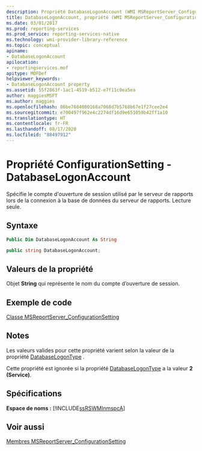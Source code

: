 ```yaml
---
description: Propriété DatabaseLogonAccount (WMI MSReportServer_ConfigurationSetting)
title: DatabaseLogonAccount, propriété (WMI MSReportServer_ConfigurationSetting) | Microsoft Docs
ms.date: 03/01/2017
ms.prod: reporting-services
ms.prod_service: reporting-services-native
ms.technology: wmi-provider-library-reference
ms.topic: conceptual
apiname:
- DatabaseLogonAccount
apilocation:
- reportingservices.mof
apitype: MOFDef
helpviewer_keywords:
- DatabaseLogonAccount property
ms.assetid: 55f2863f-1ac1-4519-b512-e7f11c0ea5ea
author: maggiesMSFT
ms.author: maggies
ms.openlocfilehash: 86be7684080168a7068d7b5768b67e1f27cee2e4
ms.sourcegitcommit: e700497f962e4c2274df16d9e651059b42ff1a10
ms.translationtype: HT
ms.contentlocale: fr-FR
ms.lasthandoff: 08/17/2020
ms.locfileid: "88497912"
---
```

# <a name="configurationsetting-property---databaselogonaccount"></a>Propriété ConfigurationSetting - DatabaseLogonAccount
  Spécifie le compte d'ouverture de session utilisé par le serveur de rapports lors de la connexion à la base de données du serveur de rapports. Lecture seule.  
  
## <a name="syntax"></a>Syntaxe  
  
```vb  
Public Dim DatabaseLogonAccount As String  
```  
  
```csharp  
public string DatabaseLogonAccount;  
```  
  
## <a name="property-values"></a>Valeurs de la propriété  
 Objet **String** qui représente le nom du compte d’ouverture de session.  
  
## <a name="example-code"></a>Exemple de code  
 [Classe MSReportServer_ConfigurationSetting](../../reporting-services/wmi-provider-library-reference/msreportserver-configurationsetting-class.md)  
  
## <a name="remarks"></a>Notes  
 Les valeurs valides pour cette propriété varient selon la valeur de la propriété [DatabaseLogonType](../../reporting-services/wmi-provider-library-reference/configurationsetting-property-databaselogontype.md) .  
  
 Cette propriété est ignorée si la propriété [DatabaseLogonType](../../reporting-services/wmi-provider-library-reference/configurationsetting-property-databaselogontype.md) a la valeur **2 (Service)**.  
  
## <a name="requirements"></a>Spécifications  
 **Espace de noms :** [!INCLUDE[ssRSWMInmspcA](../../includes/ssrswminmspca-md.md)]  
  
## <a name="see-also"></a>Voir aussi  
 [Membres MSReportServer_ConfigurationSetting](../../reporting-services/wmi-provider-library-reference/msreportserver-configurationsetting-members.md)  
  
  
